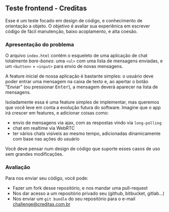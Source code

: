 ## Teste frontend - Creditas

Esse é um teste focado em design de código, e conhecimento de orientação a 
objeto. O objetivo é avaliar sua experiênica em escrever código de fácil 
manutenção, baixo acoplamento, e alta coesão.

### Apresentação do problema

O arquivo `index.html` contém o esqueleto de uma aplicação de chat totalmente 
*bare-bones*: uma `<ul>` com uma lista de mensagens enviadas, e um `<button>` + `<input>` 
para envio de novas mensagens.

A feature inicial de nossa aplicação é bastante simples: o usuário deve poder 
entrar uma mensagem na caixa de texto e, ao apertar o botão "Enviar" (ou 
pressionar <kbd>Enter</kbd>), a mensagem deverá aparecer na lista de mensagens.

Isoladamente essa é uma feature simples de implementar, mas queremos que você 
leve em conta a evolução futura do software. Imagine que o app irá crescer em 
features, e adicionar coisas como:
* envio de mensagens via ajax, com as respostas vindo via `long-polling`
* chat em realtime via WebRTC
* ter vários chats visíveis ao mesmo tempo, adicionadas dinamicamente com base nas ações do usuário

Você deve pensar num design de código que suporte esses casos de uso sem 
grandes modificações.

### Avaliação

Para nos enviar seu código, você pode:
* Fazer um fork desse repositório, e nos mandar uma pull-request
* Nos dar acesso a um repositório privado seu (github, bitbucket, gitlab...)
* Nos enviar um `git bundle` do seu repositório para o e-mail challenge@creditas.com.br
